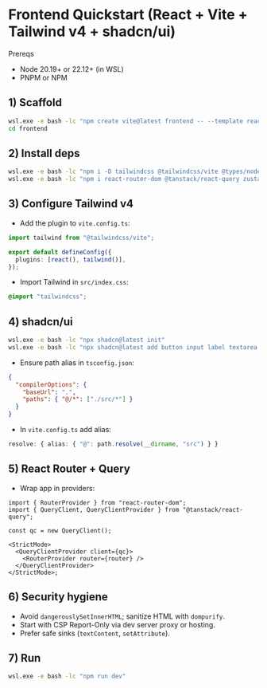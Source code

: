 # Frontend Quickstart (React + Vite + Tailwind v4 + shadcn/ui)

Prereqs

- Node 20.19+ or 22.12+ (in WSL)
- PNPM or NPM

## 1) Scaffold

```bash
wsl.exe -e bash -lc "npm create vite@latest frontend -- --template react-ts"
cd frontend
```

## 2) Install deps

```bash
wsl.exe -e bash -lc "npm i -D tailwindcss @tailwindcss/vite @types/node"
wsl.exe -e bash -lc "npm i react-router-dom @tanstack/react-query zustand dompurify"
```

## 3) Configure Tailwind v4

- Add the plugin to `vite.config.ts`:

```ts
import tailwind from "@tailwindcss/vite";

export default defineConfig({
  plugins: [react(), tailwind()],
});
```

- Import Tailwind in `src/index.css`:

```css
@import "tailwindcss";
```

## 4) shadcn/ui

```bash
wsl.exe -e bash -lc "npx shadcn@latest init"
wsl.exe -e bash -lc "npx shadcn@latest add button input label textarea card dialog toast"
```

- Ensure path alias in `tsconfig.json`:

```json
{
  "compilerOptions": {
    "baseUrl": ".",
    "paths": { "@/*": ["./src/*"] }
  }
}
```

- In `vite.config.ts` add alias:

```ts
resolve: { alias: { "@": path.resolve(__dirname, "src") } }
```

## 5) React Router + Query

- Wrap app in providers:

```tsx
import { RouterProvider } from "react-router-dom";
import { QueryClient, QueryClientProvider } from "@tanstack/react-query";

const qc = new QueryClient();

<StrictMode>
  <QueryClientProvider client={qc}>
    <RouterProvider router={router} />
  </QueryClientProvider>
</StrictMode>;
```

## 6) Security hygiene

- Avoid `dangerouslySetInnerHTML`; sanitize HTML with `dompurify`.
- Start with CSP Report-Only via dev server proxy or hosting.
- Prefer safe sinks (`textContent`, `setAttribute`).

## 7) Run

```bash
wsl.exe -e bash -lc "npm run dev"
```
